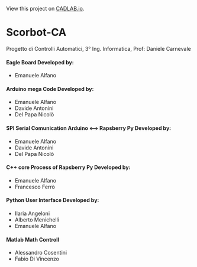 View this project on [CADLAB.io](https://cadlab.io/project/1649). 

# Scorbot-CA
Progetto di Controlli Automatici, 3° Ing. Informatica, Prof: Daniele Carnevale

#### Eagle Board Developed by:
- Emanuele Alfano

#### Arduino mega Code Developed by:
- Emanuele Alfano
- Davide Antonini
- Del Papa Nicolò

#### SPI Serial Comunication Arduino <--> Rapsberry Py Developed by:
- Emanuele Alfano
- Davide Antonini
- Del Papa Nicolò

#### C++ core Process of Rapsberry Py Developed by:
- Emanuele Alfano
- Francesco Ferrò

#### Python User Interface Developed by:
- Ilaria Angeloni
- Alberto Menichelli
- Emanuele Alfano
#### Matlab Math Controll
- Alessandro Cosentini
- Fabio Di Vincenzo
